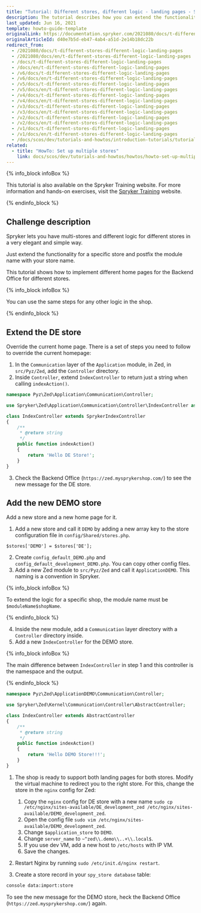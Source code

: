 ```yaml
---
title: "Tutorial: Different stores, different logic - landing pages - Spryker Commerce OS"
description: The tutorial describes how you can extend the functionality to set up different home pages per specific stores.
last_updated: Jun 16, 2021
template: howto-guide-template
originalLink: https://documentation.spryker.com/2021080/docs/t-different-stores-different-logic-landing-pages
originalArticleId: d40e7b5d-eb47-4ab4-a51d-2e14b18dc22b
redirect_from:
  - /2021080/docs/t-different-stores-different-logic-landing-pages
  - /2021080/docs/en/t-different-stores-different-logic-landing-pages
  - /docs/t-different-stores-different-logic-landing-pages
  - /docs/en/t-different-stores-different-logic-landing-pages
  - /v6/docs/t-different-stores-different-logic-landing-pages
  - /v6/docs/en/t-different-stores-different-logic-landing-pages
  - /v5/docs/t-different-stores-different-logic-landing-pages
  - /v5/docs/en/t-different-stores-different-logic-landing-pages
  - /v4/docs/t-different-stores-different-logic-landing-pages
  - /v4/docs/en/t-different-stores-different-logic-landing-pages
  - /v3/docs/t-different-stores-different-logic-landing-pages
  - /v3/docs/en/t-different-stores-different-logic-landing-pages
  - /v2/docs/t-different-stores-different-logic-landing-pages
  - /v2/docs/en/t-different-stores-different-logic-landing-pages
  - /v1/docs/t-different-stores-different-logic-landing-pages
  - /v1/docs/en/t-different-stores-different-logic-landing-pages
  - /docs/scos/dev/tutorials-and-howtos/introduction-tutorials/tutorial-different-sores-different-logic-landing-pages-spryker-commerce-os.html
related:
  - title: "HowTo: Set up multiple stores"
    link: docs/scos/dev/tutorials-and-howtos/howtos/howto-set-up-multiple-stores.html 
---
```


{% info_block infoBox %}

This tutorial is also available on the Spryker Training website. For more information and hands-on exercises, visit the [Spryker Training](https://training.spryker.com/courses/developer-bootcamp) website.

{% endinfo_block %}

## Challenge description

Spryker lets you have multi-stores and different logic for different stores in a very elegant and simple way.

Just extend the functionality for a specific store and postfix the module name with your store name.

This tutorial shows how to implement different home pages for the Backend Office for different stores.

{% info_block infoBox %}

You can use the same steps for any other logic in the shop.

{% endinfo_block %}

## Extend the DE store

Override the current home page. There is a set of steps you need to follow to override the current homepage:

1. In the `Communication` layer of the `Application` module, in Zed, in `src/Pyz/Zed`, add the `Controller` directory.
2. Inside `Controller`, extend `IndexController` to return just a string when calling `indexAction()`.

```php
namespace Pyz\Zed\Application\Communication\Controller;

use Spryker\Zed\Application\Communication\Controller\IndexController as SprykerIndexController;

class IndexController extends SprykerIndexController
{
	/**
	 * @return string
	 */
	public function indexAction()
	{
		return 'Hello DE Store!';
	}
}
```

3. Check the Backend Office (`https://zed.mysprykershop.com/`) to see the new message for the DE store.

## Add the new DEMO store

Add a new store and a new home page for it.

1. Add a new store and call it `DEMO` by adding a new array key to the store configuration file in `config/Shared/stores.php`.

```
$stores['DEMO'] = $stores['DE'];
```

2. Create `config_default_DEMO.php` and `config_default_development_DEMO.php`. You can copy other config files.
3. Add a new Zed module to `src/Pyz/Zed` and call it `ApplicationDEMO`. This naming is a convention in Spryker.

{% info_block infoBox %}

To extend the logic for a specific shop, the module name must be `$moduleName$shopName`.

{% endinfo_block %}

4. Inside the new module, add a `Communication` layer directory with a `Controller` directory inside.
5. Add a new `IndexController` for the DEMO store.

{% info_block infoBox %}

The main difference between `IndexController` in step 1 and this controller is the namespace and the output.

{% endinfo_block %}

```php
namespace Pyz\Zed\ApplicationDEMO\Communication\Controller;

use Spryker\Zed\Kernel\Communication\Controller\AbstractController;

class IndexController extends AbstractController
{
	/**
	 * @return string
	 */
	public function indexAction()
	{
		return 'Hello DEMO Store!!!';
	}
}
```

1. The shop is ready to support both landing pages for both stores. Modify the virtual machine to redirect you to the right store. For this, change the store in the `nginx` config for Zed:

    1. Copy the `nginx` config for DE store with a new name `sudo cp /etc/nginx/sites-available/DE_development_zed /etc/nginx/sites-available/DEMO_development_zed`.
    2. Open the config file `sudo vim /etc/nginx/sites-available/DEMO_development_zed`.
    3. Change `$application_store` to `DEMO`.
    4. Change `server_name` to `~^zed\\.demo\\..+\\.local$`.
    5. If you use dev VM, add a new host to `/etc/hosts` with IP VM.
    6. Save the changes.

2. Restart Nginx by running `sudo /etc/init.d/nginx restart`.
3. Create a store record in your `spy_store database` table:
```bash
console data:import:store
```

To see the new message for the DEMO store, heck the Backend Office (`https://zed.mysprykershop.com/`) again.

<!-- Last review date: Jul 18, 2018 by Hussam Hebbo, Anastasija Datsun -->
